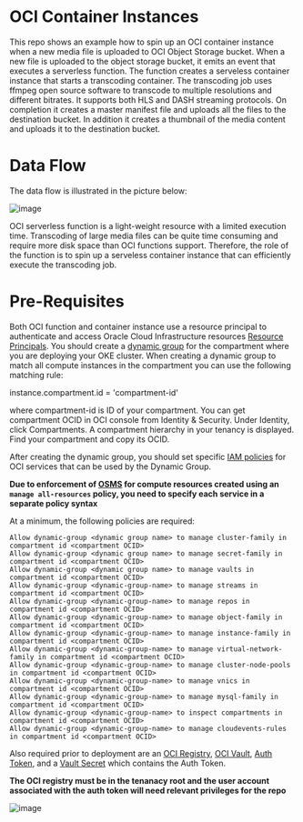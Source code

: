 # OCI Container Instances
This repo shows an example how to spin up an OCI container instance when a new media file is uploaded to OCI Object Storage bucket. When a new file is uploaded to the object storage bucket, it emits an event that executes a serverless function. The function creates a serveless container instance that starts a transcoding container. The transcoding job uses ffmpeg open source software to transcode to multiple resolutions and different bitrates. It supports both HLS and DASH streaming protocols. On completion it creates a master manifest file and uploads all the files to the destination bucket. In addition it creates a thumbnail of the media content and uploads it to the destination bucket. 

# Data Flow
The data flow is illustrated in the picture below:

![image](https://github.com/mprestin77/oci-container-instances/assets/54962742/028cb8b2-c1b3-49df-a87a-d5a79e0c9536)

OCI serverless function is a light-weight resource with a limited execution time. Transcoding of large media files can be quite time consuming and require more disk space than OCI functions support. Therefore, the role of the function is to spin up a serveless container instance that can efficiently execute the transcoding job. 

# Pre-Requisites

Both OCI function and container instance use a resource principal to authenticate and access Oracle Cloud Infrastructure resources [Resource Principals](https://docs.oracle.com/en-us/iaas/Content/Identity/Tasks/callingservicesfrominstances.htm).  You should create a [dynamic group](https://docs.oracle.com/en-us/iaas/Content/Identity/Tasks/managingdynamicgroups.htm) for the compartment where you are deploying your OKE cluster. When creating a dynamic group to match all compute instances in the compartment you can use the following matching rule:

  instance.compartment.id = 'compartment-id'

where compartment-id is ID of your compartment. You can get compartment OCID in OCI console from Identity & Security. Under Identity, click Compartments. A compartment hierarchy in your tenancy is displayed. Find your compartment and copy its OCID.

After creating the dynamic group, you should set specific [IAM policies](https://docs.oracle.com/en-us/iaas/Content/Identity/Reference/policyreference.htm) for OCI services that can be used by the Dynamic Group. 

**Due to enforcement of [OSMS](https://docs.oracle.com/en-us/iaas/os-management/osms/osms-getstarted.htm) for compute resources created using an `manage all-resources` policy, you need to specify each service in a separate policy syntax**

At a minimum, the following policies are required:

    Allow dynamic-group <dynamic group name> to manage cluster-family in compartment id <compartment OCID>
    Allow dynamic-group <dynamic group name> to manage secret-family in compartment id <compartment OCID>
    Allow dynamic-group <dynamic group name> to manage vaults in compartment id <compartment OCID>
    Allow dynamic-group <dynamic-group-name> to manage streams in compartment id <compartment OCID>
    Allow dynamic-group <dynamic-group-name> to manage repos in compartment id <compartment OCID>
    Allow dynamic-group <dynamic-group-name> to manage object-family in compartment id <compartment OCID>
    Allow dynamic-group <dynamic-group-name> to manage instance-family in compartment id <compartment OCID>
    Allow dynamic-group <dynamic-group-name> to manage virtual-network-family in compartment id <compartment OCID>
    Allow dynamic-group <dynamic-group-name> to manage cluster-node-pools in compartment id <compartment OCID>
    Allow dynamic-group <dynamic-group-name> to manage vnics in compartment id <compartment OCID>
    Allow dynamic-group <dynamic-group-name> to manage mysql-family in compartment id <compartment OCID>
    Allow dynamic-group <dynamic-group-name> to inspect compartments in compartment id <compartment OCID>
    Allow dynamic-group <dynamic-group-name> to manage cloudevents-rules in compartment id <compartment OCID>

Also required prior to deployment are an [OCI Registry](https://docs.oracle.com/en-us/iaas/Content/Registry/Concepts/registryoverview.htm), [OCI Vault](https://docs.oracle.com/en-us/iaas/Content/KeyManagement/Concepts/keyoverview.htm), [Auth Token](https://docs.oracle.com/en-us/iaas/Content/Identity/Tasks/managingcredentials.htm#create_swift_password), and a [Vault Secret](https://docs.oracle.com/en-us/iaas/Content/KeyManagement/Tasks/managingsecrets.htm) which contains the Auth Token.  

**The OCI registry must be in the tenanacy root and the user account associated with the auth token will need relevant privileges for the repo**

![image](https://github.com/mprestin77/oci-container-instances/assets/54962742/2df0f48e-abad-4e9b-9639-24a5988ae0ef)

